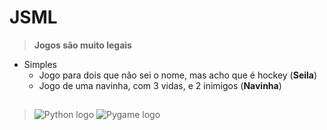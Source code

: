 # JSML 
> **Jogos são muito legais**
+ Simples
  + Jogo para dois que não sei o nome, mas acho que é hockey (**Seila**)
  + Jogo de uma navinha, com 3 vidas, e 2 inimigos (**Navinha**)

##

> ![Python logo](https://www.python.org/static/img/python-logo.png) 
![Pygame logo](https://www.pygame.org/images/logo_lofi.png)
